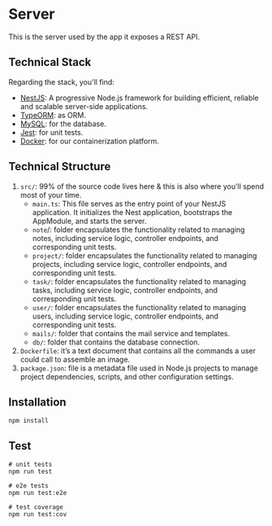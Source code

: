 # Server
This is the server used by the app it exposes a REST API.  

## Technical Stack

Regarding the stack, you'll find:

- [NestJS](https://nestjs.com/):  A progressive Node.js framework for building efficient, reliable and scalable server-side applications.
- [TypeORM](https://typeorm.io/): as ORM. 
- [MySQL](https://www.mysql.com/): for the database. 
- [Jest](https://jestjs.io/): for unit tests.
- [Docker](https://www.docker.com/): for our containerization platform. 

## Technical Structure
1. `src/`: 99% of the source code lives here & this is also where you'll spend most of your time. 
    - `main.ts`: This file serves as the entry point of your NestJS application. It initializes the Nest application, bootstraps the AppModule, and starts the server. 
    - `note`/: folder encapsulates the functionality related to managing notes, including service logic, controller endpoints, and corresponding unit tests. 
    - `project/`: folder encapsulates the functionality related to managing projects, including service logic, controller endpoints, and corresponding unit tests.
    - `task/`: folder encapsulates the functionality related to managing tasks, including service logic, controller endpoints, and corresponding unit tests.
    - `user/`: folder encapsulates the functionality related to managing users, including service logic, controller endpoints, and corresponding unit tests. 
    - `mails/`: folder that contains the mail service and templates. 
    - `db/`: folder that contains the database connection.
2. `Dockerfile`: it’s a text document that contains all the commands a user could call to assemble an image. 
3. `package.json`: file is a metadata file used in Node.js projects to manage project dependencies, scripts, and other configuration settings. 

## Installation 
```
npm install
```

## Test
```
# unit tests 
npm run test

# e2e tests
npm run test:e2e

# test coverage
npm run test:cov
```